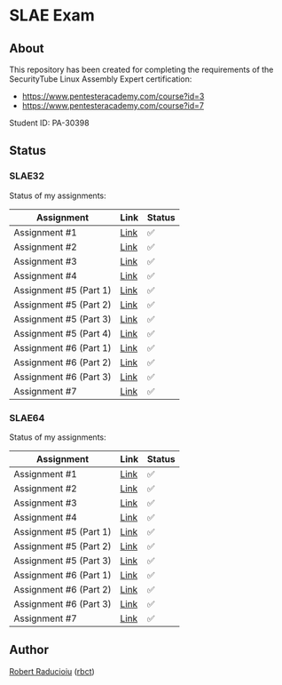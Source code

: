 # SLAE Exam

## About

This repository has been created for completing the requirements of the SecurityTube Linux Assembly Expert certification:

- <https://www.pentesteracademy.com/course?id=3>
- <https://www.pentesteracademy.com/course?id=7>

Student ID: PA-30398

## Status

### SLAE32

Status of my assignments:

| Assignment | Link | Status
-|-|-
Assignment #1 | [Link](https://www.rbct.it/slae32-assignment-1/) | :white_check_mark:
Assignment #2 | [Link](https://www.rbct.it/slae32-assignment-2/) | :white_check_mark:
Assignment #3 | [Link](https://www.rbct.it/slae32-assignment-3/) | :white_check_mark:
Assignment #4 | [Link](https://www.rbct.it/slae32-assignment-4/) | :white_check_mark:
Assignment #5 (Part 1) | [Link](https://www.rbct.it/slae32-assignment-5-1/) | :white_check_mark:
Assignment #5 (Part 2) | [Link](https://www.rbct.it/slae32-assignment-5-2/) | :white_check_mark:
Assignment #5 (Part 3) | [Link](https://www.rbct.it/slae32-assignment-5-3/) | :white_check_mark:
Assignment #5 (Part 4) | [Link](https://www.rbct.it/slae32-assignment-5-4/) | :white_check_mark:
Assignment #6 (Part 1) | [Link](https://www.rbct.it/slae32-assignment-6-1/) | :white_check_mark:
Assignment #6 (Part 2) | [Link](https://www.rbct.it/slae32-assignment-6-2/) | :white_check_mark:
Assignment #6 (Part 3) | [Link](https://www.rbct.it/slae32-assignment-6-3/) | :white_check_mark:
Assignment #7 | [Link](https://www.rbct.it/slae32-assignment-7/) | :white_check_mark:

### SLAE64

Status of my assignments:

| Assignment | Link | Status
-|-|-
Assignment #1 | [Link](https://www.rbct.it/slae64-assignment-1/) | :white_check_mark:
Assignment #2 | [Link](https://www.rbct.it/slae64-assignment-2/) | :white_check_mark:
Assignment #3 | [Link](https://www.rbct.it/slae64-assignment-3/) | :white_check_mark:
Assignment #4 | [Link](https://www.rbct.it/slae64-assignment-4/) | :white_check_mark:
Assignment #5 (Part 1) | [Link](https://www.rbct.it/slae64-assignment-5-1/) | :white_check_mark:
Assignment #5 (Part 2) | [Link](https://www.rbct.it/slae64-assignment-5-2/) | :white_check_mark:
Assignment #5 (Part 3) | [Link](https://www.rbct.it/slae64-assignment-5-3/) | :white_check_mark:
Assignment #6 (Part 1) | [Link](https://www.rbct.it/slae64-assignment-6-1/) | :white_check_mark:
Assignment #6 (Part 2) | [Link](https://www.rbct.it/slae64-assignment-6-2/) | :white_check_mark:
Assignment #6 (Part 3) | [Link](https://www.rbct.it/slae64-assignment-6-3/) | :white_check_mark:
Assignment #7 | [Link](https://www.rbct.it/slae64-assignment-7/) | :white_check_mark:

## Author

[Robert Raducioiu](https://www.linkedin.com/in/rbct/) ([rbct](https://docs.rbct.it/))
